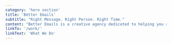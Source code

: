 ```yaml
---
category: 'hero section'
title: 'Better Emails'
subtitle: "Right Message. Right Person. Right Time."
content: "Better Emails is a creative agency dedicated to helping you realize your email marketing potential. We specialize across the email spectrum to design solutions that fit your needs. Starting on the ground-level with template design/development and scaling up to strategically reach customers and increase LTV through automated and triggered campaigns, we're passionate about solving your email challenges."
linkTo: '/work/'
linkText: 'What We Do'
---
```

